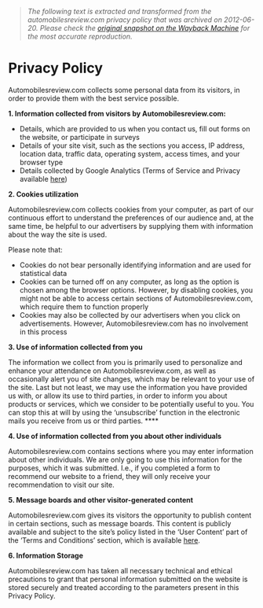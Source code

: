 > *The following text is extracted and transformed from the automobilesreview.com privacy policy that was archived on 2012-06-20. Please check the [original snapshot on the Wayback Machine](https://web.archive.org/web/20120620060831id_/http%3A//www.automobilesreview.com/privacy-policy) for the most accurate reproduction.*

# Privacy Policy

Automobilesreview.com collects some personal data from its visitors, in order to provide them with the best service possible.

**1\. Information collected from visitors by Automobilesreview.com:**

  * Details, which are provided to us when you contact us, fill out forms on the website, or participate in surveys
  * Details of your site visit, such as the sections you access, IP address, location data, traffic data, operating system, access times, and your browser type
  * Details collected by Google Analytics (Terms of Service and Privacy available [here](http://www.google.com/intl/en_uk/analytics/tos.html))



**2\. Cookies utilization**

Automobilesreview.com collects cookies from your computer, as part of our continuous effort to understand the preferences of our audience and, at the same time, be helpful to our advertisers by supplying them with information about the way the site is used.

Please note that:

  * Cookies do not bear personally identifying information and are used for statistical data
  * Cookies can be turned off on any computer, as long as the option is chosen among the browser options. However, by disabling cookies, you might not be able to access certain sections of Automobilesreview.com, which require them to function properly
  * Cookies may also be collected by our advertisers when you click on advertisements. However, Automobilesreview.com has no involvement in this process



**3\. Use of information collected from you**

The information we collect from you is primarily used to personalize and enhance your attendance on Automobilesreview.com, as well as occasionally alert you of site changes, which may be relevant to your use of the site. Last but not least, we may use the information you have provided us with, or allow its use to third parties, in order to inform you about products or services, which we consider to be potentially useful to you. You can stop this at will by using the ‘unsubscribe’ function in the electronic mails you receive from us or third parties. ****

**4\. Use of information collected from you about other individuals**

Automobilesreview.com contains sections where you may enter information about other individuals. We are only going to use this information for the purposes, which it was submitted. I.e., if you completed a form to recommend our website to a friend, they will only receive your recommendation to visit our site.

**5\. Message boards and other visitor-generated content**

Automobilesreview.com gives its visitors the opportunity to publish content in certain sections, such as message boards. This content is publicly available and subject to the site’s policy listed in the ‘User Content’ part of the ‘Terms and Conditions’ section, which is available [here](https://web.archive.org/web/20120620060831id_/http%3A//terms-conditions/).

**6\. Information Storage**

Automobilesreview.com has taken all necessary technical and ethical precautions to grant that personal information submitted on the website is stored securely and treated according to the parameters present in this Privacy Policy.
